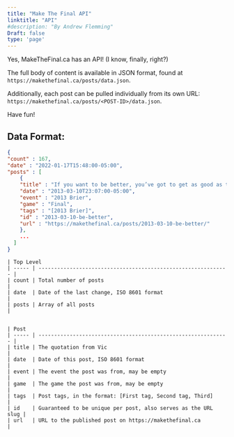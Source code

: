 ```yaml
---
title: "Make The Final API"
linktitle: "API"
#description: "By Andrew Flemming"
Draft: false
type: 'page'
---
```


Yes, MakeTheFinal.ca has an API! (I know, finally, right?) 

The full body of content is available in JSON format, found at `https://makethefinal.ca/posts/data.json`.

Additionally, each post can be pulled individually from its own URL: `https://makethefinal.ca/posts/<POST-ID>/data.json`.

Have fun!

## Data Format:

```json
{
"count" : 167,
"date" : "2022-01-17T15:48:00-05:00",
"posts" : [
	{
    "title" : "If you want to be better, you’ve got to get as good as they are",
    "date" : "2013-03-10T23:07:00-05:00",
    "event" : "2013 Brier",
    "game" : "Final",
    "tags" : "[2013 Brier]",
    "id" : "2013-03-10-be-better",
    "url" : "https://makethefinal.ca/posts/2013-03-10-be-better/"
	},
    ...
  ]
}
```

```
| Top Level
| ----- | ------------------------------------------------------------- |
| count | Total number of posts                                         |
| date  | Date of the last change, ISO 8601 format                      |
| posts | Array of all posts                                            |


| Post
| ----- | ------------------------------------------------------------- |
| title | The quotation from Vic                                        |
| date  | Date of this post, ISO 8601 format                            |
| event | The event the post was from, may be empty                     |
| game  | The game the post was from, may be empty                      |
| tags  | Post tags, in the format: [First tag, Second tag, Third]      |
| id    | Guaranteed to be unique per post, also serves as the URL slug |
| url   | URL to the published post on https://makethefinal.ca          |
```